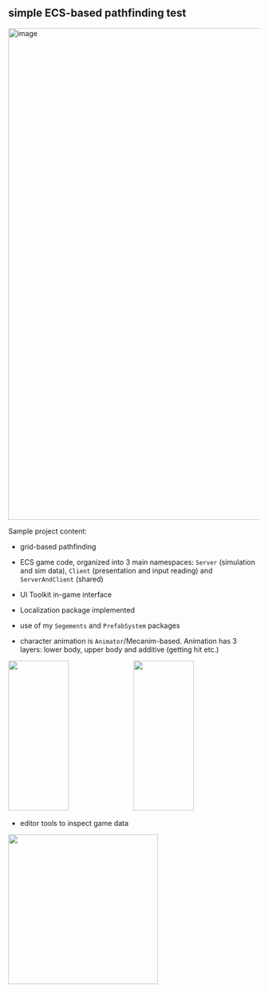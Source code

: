 ## simple ECS-based pathfinding test

<img width="1830" height="985" alt="image" src="https://github.com/user-attachments/assets/53db149c-9e2a-4c1f-b2b9-e8e3a85a11cd" />

Sample project content:
- grid-based pathfinding
- ECS game code, organized into 3 main namespaces: `Server` (simulation and sim data), `Client` (presentation and input reading) and `ServerAndClient` (shared)
- UI Toolkit in-game interface
- Localization package implemented
- use of my `Segements` and `PrefabSystem` packages

- character animation is `Animator`/Mecanim-based. Animation has 3 layers: lower body, upper body and additive (getting hit etc.)

<p float="center">
  <img src="https://github.com/user-attachments/assets/ec3d3a04-fe2f-4f64-a39f-39728d2b569d" width="49%" height="300px">
  <img src="https://github.com/user-attachments/assets/bbad8eb9-acaa-443f-83d8-530962f75ce6" width="49%" height="300px">
</p>

- editor tools to inspect game data

<p float="center">
  <img src="https://github.com/user-attachments/assets/b8b3dfa9-9fb3-48b8-955e-be0f4befce7d" height="300px">
</p>

